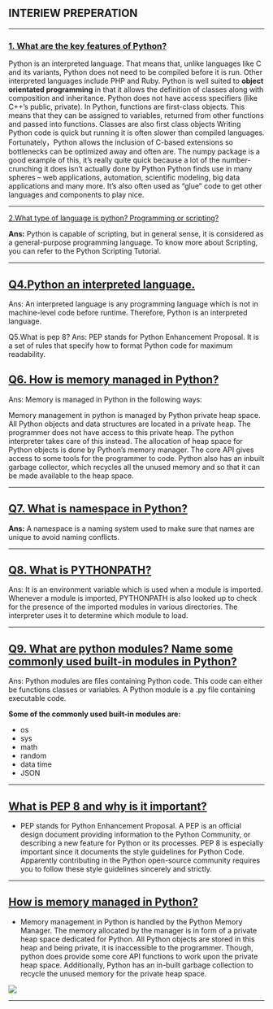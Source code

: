 ## INTERIEW PREPERATION


---------------------------------------

### [1. What are the key features of Python?]()


Python is an interpreted language. That means that, unlike languages like C and its variants, Python does not need to be compiled before it is run. Other interpreted languages include PHP and Ruby.
Python is well suited to **object orientated programming** in that it allows the definition of classes along with composition and inheritance. Python does not have access specifiers (like C++’s public, private).
In Python, functions are first-class objects. This means that they can be assigned to variables, returned from other functions and passed into functions. Classes are also first class objects
Writing Python code is quick but running it is often slower than compiled languages. Fortunately，Python allows the inclusion of C-based extensions so bottlenecks can be optimized away and often are. The numpy package is a good example of this, it’s really quite quick because a lot of the number-crunching it does isn’t actually done by Python
Python finds use in many spheres – web applications, automation, scientific modeling, big data applications and many more. It’s also often used as “glue” code to get other languages and components to play nice.



----------------------------------

[2.What type of language is python? Programming or scripting?]()


**Ans:** Python is capable of scripting, but in general sense, it is considered as a general-purpose programming language. To know more about Scripting, you can refer to the Python Scripting Tutorial.


-------------------

## [Q4.Python an interpreted language.]()

Ans: An interpreted language is any programming language which is not in machine-level code before runtime. Therefore, Python is an interpreted language.

Q5.What is pep 8?
Ans: PEP stands for Python Enhancement Proposal. It is a set of rules that specify how to format Python code for maximum readability.

## [Q6. How is memory managed in Python?]()
Ans: Memory is managed in Python in the following ways:

Memory management in python is managed by Python private heap space. All Python objects and data structures are located in a private heap.
The programmer does not have access to this private heap. The python interpreter takes care of this instead.
The allocation of heap space for Python objects is done by Python’s memory manager. The core API gives access to some tools for the programmer to code.
Python also has an inbuilt garbage collector, which recycles all the unused memory and so that it can be made available to the heap space.


-------------------------------

## [Q7. What is namespace in Python?]()

**Ans:** A namespace is a naming system used to make sure that names are unique to avoid naming conflicts.

----------------------

## [Q8. What is PYTHONPATH?]()

Ans: It is an environment variable which is used when a module is imported. Whenever a module is imported, PYTHONPATH is also looked up to check for the presence of the imported modules in various directories. The interpreter uses it to determine which module to load.

---------------

## [Q9. What are python modules? Name some commonly used built-in modules in Python?]()

Ans: Python modules are files containing Python code. This code can either be functions classes or variables. A Python module is a .py file containing executable code.

**Some of the commonly used built-in modules are:**

- os
- sys
- math
- random
- data time
- JSON

---------------

##  [What is PEP 8 and why is it important?]()

- PEP stands for Python Enhancement Proposal. A PEP is an official design document providing information to the Python Community, or describing a new feature for Python or its processes. PEP 8 is especially important since it documents the style guidelines for Python Code. Apparently contributing in the Python open-source community requires you to follow these style guidelines sincerely and strictly.

----------------------

##  [How is memory managed in Python?]()

- Memory management in Python is handled by the Python Memory Manager. The memory allocated by the manager is in form of a private heap space dedicated for Python. All Python objects are stored in this heap and being private, it is inaccessible to the programmer. Though, python does provide some core API functions to work upon the private heap space.
Additionally, Python has an in-built garbage collection to recycle the unused memory for the private heap space.

![](https://assets.interviewbit.com/assets/skill_interview_questions/python/python-memory-manager-8bac90ad8ae62383ae0d09cd7b50849bfe37278f9c82d66ea13597239cbd62fe.png.gz)

---------------------







